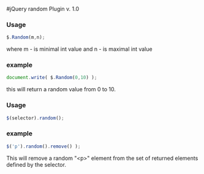 #﻿jQuery random Plugin v. 1.0

### Usage

```js
$.Random(m,n);
```

where m - is minimal int value and n - is maximal int value

### example

```js
document.write( $.Random(0,10) );
```

this will return a random value from 0 to 10.

### Usage

```js
$(selector).random();
```

### example

```js
$('p').random().remove() );
```

This will remove a random "&lt;p&gt;" element from the set of returned elements defined by the selector.
